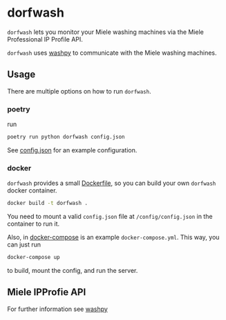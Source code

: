 # dorfwash

`dorfwash` lets you monitor your Miele washing machines
via the Miele Professional IP Profile API.

`dorfwash` uses [washpy](https://pypi.org/project/washpy/) 
to communicate with the Miele washing machines.

## Usage

There are multiple options on how to run `dorfwash`.

### poetry

run
```bash
poetry run python dorfwash config.json
```
See [config.json](config.json) for an example configuration.

### docker

`dorfwash` provides a small [Dockerfile](Dockerfile), 
so you can build your own `dorfwash` docker container.

```bash
docker build -t dorfwash .
```

You need to mount a valid `config.json` file at
`/config/config.json` in the container to run it.

Also, in [docker-compose](docker-compose) is an example `docker-compose.yml`.
This way, you can just run
```bash
docker-compose up
```
to build, mount the config, and run the server.


## Miele IPProfie API

For further information see [washpy](https://pypi.org/project/washpy/)
